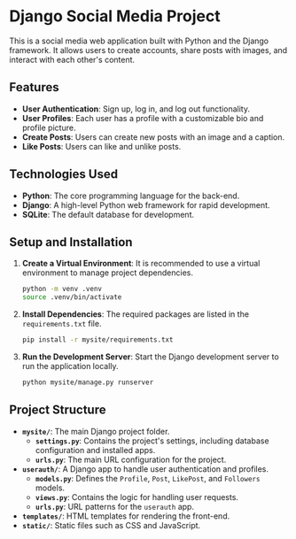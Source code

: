 # Django Social Media Project

This is a social media web application built with Python and the Django framework. It allows users to create accounts, share posts with images, and interact with each other's content.

## Features

*   **User Authentication**: Sign up, log in, and log out functionality.
*   **User Profiles**: Each user has a profile with a customizable bio and profile picture.
*   **Create Posts**: Users can create new posts with an image and a caption.
*   **Like Posts**: Users can like and unlike posts.

## Technologies Used

*   **Python**: The core programming language for the back-end.
*   **Django**: A high-level Python web framework for rapid development.
*   **SQLite**: The default database for development.

## Setup and Installation

1.  **Create a Virtual Environment**:
    It is recommended to use a virtual environment to manage project dependencies.

    ```bash
    python -m venv .venv
    source .venv/bin/activate
    ```

2.  **Install Dependencies**:
    The required packages are listed in the `requirements.txt` file.

    ```bash
    pip install -r mysite/requirements.txt
    ```

3.  **Run the Development Server**:
    Start the Django development server to run the application locally.

    ```bash
    python mysite/manage.py runserver
    ```

## Project Structure

*   **`mysite/`**: The main Django project folder.
    *   **`settings.py`**: Contains the project's settings, including database configuration and installed apps.
    *   **`urls.py`**: The main URL configuration for the project.
*   **`userauth/`**: A Django app to handle user authentication and profiles.
    *   **`models.py`**: Defines the `Profile`, `Post`, `LikePost`, and `Followers` models.
    *   **`views.py`**: Contains the logic for handling user requests.
    *   **`urls.py`**: URL patterns for the `userauth` app.
*   **`templates/`**: HTML templates for rendering the front-end.
*   **`static/`**: Static files such as CSS and JavaScript.
